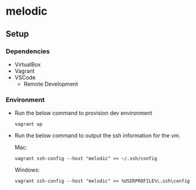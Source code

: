# melodic

## Setup

### Dependencies
* VirtualBox
* Vagrant
* VSCode
  * Remote Development

### Environment

* Run the below command to provision dev environment
  ```
  vagrant up
  ```
* Run the below command to output the ssh information for the vm.
  
  Mac:
  ```
  vagrant ssh-config --host "melodic" >> ~/.ssh/config
  ```
  Windows:
  ```
  vagrant ssh-config --host "melodic" >> %USERPROFILE%\.ssh\config
  ```

